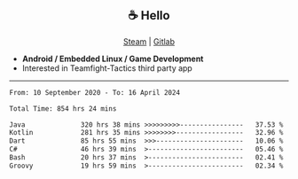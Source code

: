 <h2 align="center"> ☕ Hello </h2>

<p align="center">
  <a href="https://steamcommunity.com/id/Niforances/">Steam</a> |
  <a href="https://gitlab.com/niforances">Gitlab</a>
</p>

 - **Android / Embedded Linux / Game Development**
 - Interested in Teamfight-Tactics third party app

------

<!--START_SECTION:waka-->

```txt
From: 10 September 2020 - To: 16 April 2024

Total Time: 854 hrs 24 mins

Java              320 hrs 38 mins >>>>>>>>>----------------   37.53 %
Kotlin            281 hrs 35 mins >>>>>>>>-----------------   32.96 %
Dart              85 hrs 55 mins  >>>----------------------   10.06 %
C#                46 hrs 39 mins  >------------------------   05.46 %
Bash              20 hrs 37 mins  >------------------------   02.41 %
Groovy            19 hrs 59 mins  >------------------------   02.34 %
```

<!--END_SECTION:waka-->
